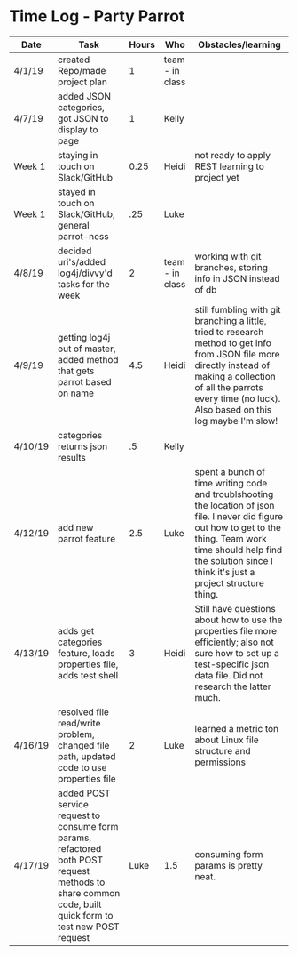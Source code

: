 # Time Log - Party Parrot

| Date | Task | Hours | Who| Obstacles/learning |
|------|------|-------|------|------|
| 4/1/19 | created Repo/made project plan | 1 | team - in class| |
| 4/7/19 | added JSON categories, got JSON to display to page | 1 | Kelly |  |
| Week 1 | staying in touch on Slack/GitHub | 0.25 | Heidi | not ready to apply REST learning to project yet |
|Week 1 | stayed in touch on Slack/GitHub, general parrot-ness|.25 | Luke | |
| 4/8/19 | decided uri's/added log4j/divvy'd tasks for the week | 2| team - in class | working with git branches, storing info in JSON instead of db |
| 4/9/19 | getting log4j out of master, added method that gets parrot based on name   | 4.5| Heidi | still fumbling with git branching a little, tried to research method to get info from JSON file more directly instead of making a collection of all the parrots every time (no luck). Also based on this log maybe I'm slow! |
| 4/10/19|categories returns json results | .5| Kelly||
| 4/12/19| add new parrot feature | 2.5 | Luke | spent a bunch of time writing code and troublshooting the location of json file. I never did figure out how to get to the thing. Team work time should help find the solution since I think it's just a project structure thing.|
| 4/13/19| adds get categories feature, loads properties file, adds test shell | 3 | Heidi | Still have questions about how to use the properties file more efficiently; also not sure how to set up a test-specific json data file. Did not research the latter much.|
|4/16/19| resolved file read/write problem, changed file path, updated code to use properties file|2|Luke| learned a metric ton about Linux file structure and permissions|
|4/17/19| added POST service request to consume form params, refactored both POST request methods to share common code, built quick form to test new POST request | Luke | 1.5 | consuming form params is pretty neat.|